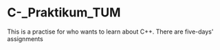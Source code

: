 # C-_Praktikum_TUM
This is a practise for who wants to learn about C++. There are five-days' assignments
